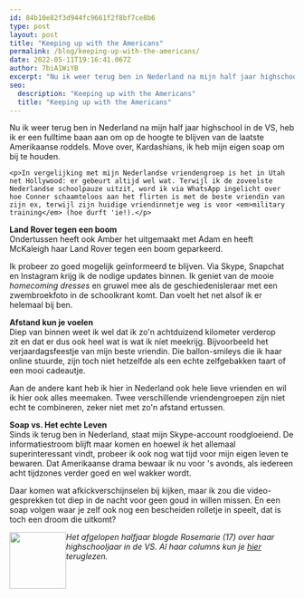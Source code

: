 ```yaml
---
id: 84b10e82f3d944fc9661f2f8bf7ce8b6
type: post
layout: post
title: "Keeping up with the Americans"
permalink: /blog/keeping-up-with-the-americans/
date: 2022-05-11T19:16:41.067Z
author: 7biA1WiYB
excerpt: "Nu ik weer terug ben in Nederland na mijn half jaar highschool in de VS, heb ik er een fulltime baan aan om op de hoogte te blijven van de laatste Amerikaanse roddels. Move over, Kardashians, ik heb mijn eigen soap om bij te houden.  "
seo:
  description: "Keeping up with the Americans"
  title: "Keeping up with the Americans"
---
```

Nu ik weer terug ben in Nederland na mijn half jaar highschool in de VS, heb ik er een fulltime baan aan om op de hoogte te blijven van de laatste Amerikaanse roddels. Move over, Kardashians, ik heb mijn eigen soap om bij te houden.  

    <p>In vergelijking met mijn Nederlandse vriendengroep is het in Utah net Hollywood: er gebeurt altijd wel wat. Terwijl ik de zoveelste Nederlandse schoolpauze uitzit, word ik via WhatsApp ingelicht over hoe Conner schaamteloos aan het flirten is met de beste vriendin van zijn ex, terwijl zijn huidige vriendinnetje weg is voor <em>military training</em> (hoe durft 'ie!).</p>
<p><strong>Land Rover tegen een boom</strong><br>Ondertussen heeft ook Amber het uitgemaakt met Adam en heeft McKaleigh haar Land Rover tegen een boom geparkeerd.</p>
<p>Ik probeer zo goed mogelijk geïnformeerd te blijven. Via Skype, Snapchat en Instagram krijg ik de nodige updates binnen. Ik geniet van de mooie <em>homecoming dresses</em> en gruwel mee als de geschiedenisleraar met een zwembroekfoto in de schoolkrant komt. Dan voelt het net alsof ik er helemaal bij ben.</p>
<p><strong>Afstand kun je voelen</strong><br>Diep van binnen weet ik wel dat ik zo'n achtduizend kilometer verderop zit en dat er dus ook heel wat is wat ik níet meekrijg. Bijvoorbeeld het verjaardagsfeestje van mijn beste vriendin. Die ballon-smileys die ik haar online stuurde, zijn toch niet hetzelfde als een echte zelfgebakken taart of een mooi cadeautje.</p>
<p>Aan de andere kant heb ik hier in Nederland ook hele lieve vrienden en wil ik hier ook alles meemaken. Twee verschillende vriendengroepen zijn niet echt te combineren, zeker niet met zo'n afstand ertussen.</p>
<p><strong>Soap vs. Het echte Leven</strong><br>Sinds ik terug ben in Nederland, staat mijn Skype-account roodgloeiend. De informatiestroom blijft maar komen en hoewel ik het allemaal superinteressant vindt, probeer ik ook nog wat tijd voor mijn eigen leven te bewaren. Dat Amerikaanse drama bewaar ik nu voor 's avonds, als iedereen acht tijdzones verder goed en wel wakker wordt.</p>
<p>Daar komen wat afkickverschijnselen bij kijken, maar ik zou die video-gesprekken tot diep in de nacht voor geen goud in willen missen. En een soap volgen waar je zelf ook nog een bescheiden rolletje in speelt, dat is toch een droom die uitkomt? </p>
<p><div class="media media-element-container media-default media-float-left"><div id="file-5946" class="file file-image file-image-png">

        
  
  <div class="content">
    <img height="100" width="100" style="float: left;" class="media-element file-default" src="https://7dagen.netlify.app/sites/default/files/Highschool%20USA.png" alt="">  </div>

  
</div>
</div><em>Het afgelopen halfjaar blogde Rosemarie (17) over haar highschooljaar in de VS. Al haar columns kun je <a href="https://7dagen.netlify.app/highschoolhalfjaar">hier </a>teruglezen.</em>  
